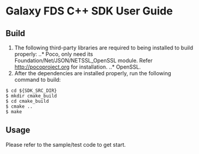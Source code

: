 # Galaxy FDS C++ SDK User Guide

## Build
1. The following third-party libraries are required to being installed to build properly:
..* Poco, only need its Foundation/Net/JSON/NETSSL_OpenSSL module. Refer http://pocoproject.org for installation.
..* OpenSSL.
2. After the dependencies are installed properly, run the following command to build:
```
$ cd ${SDK_SRC_DIR}
$ mkdir cmake_build
$ cd cmake_build
$ cmake ..
$ make
```

## Usage
Please refer to the sample/test code to get start.

